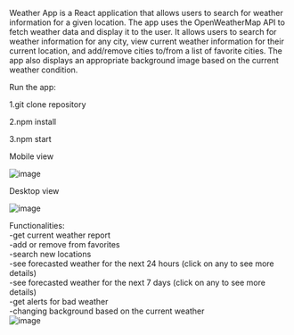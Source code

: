 Weather App is a React application that allows users to search for weather information for a given location. The app uses the OpenWeatherMap API to fetch weather data and display it to the user. It allows users to search for weather information for any city, view current weather information for their current location, and add/remove cities to/from a list of favorite cities. The app also displays an appropriate background image based on the current weather condition.

Run the app:

1.git clone repository<br>

2.npm install<br>

3.npm start<br>

Mobile view

![image](https://user-images.githubusercontent.com/86247584/230993314-403572af-e9b3-415a-a7dc-eae062f21f55.png)

Desktop view

![image](https://user-images.githubusercontent.com/86247584/230993758-928293f2-124c-4b51-87ff-d0803c748cbe.png)

Functionalities:<br>
-get current weather report <br>
-add or remove from favorites<br>
-search new locations <br>
-see forecasted weather for the next 24 hours (click on any to see more details)<br>
-see forecasted weather for the next 7 days (click on any to see more details)<br>
-get alerts for bad weather <br>
-changing background based on the current weather<br>
![image](https://user-images.githubusercontent.com/86247584/230996921-a309417b-c5b9-4945-af3e-1eb42172114f.png)





